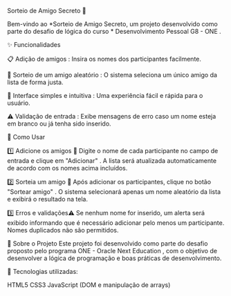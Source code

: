 Sorteio de Amigo Secreto 🎁

Bem-vindo ao *Sorteio de Amigo Secreto, um projeto desenvolvido como parte do desafio de lógica do curso * Desenvolvimento Pessoal G8 - ONE .

✨ Funcionalidades

📋 Adição de amigos : Insira os nomes dos participantes facilmente.

🎲 Sorteio de um amigo aleatório : O sistema seleciona um único amigo da lista de forma justa.

🔎 Interface simples e intuitiva : Uma experiência fácil e rápida para o usuário.

⚠️ Validação de entrada : Exibe mensagens de erro caso um nome esteja em branco ou já tenha sido inserido.

📌 Como Usar

1️⃣ Adicione os amigos 👥
Digite o nome de cada participante no campo de entrada e clique em "Adicionar" .
A lista será atualizada automaticamente de acordo com os nomes acima incluídos.


2️⃣ Sorteia um amigo 🎲
Após adicionar os participantes, clique no botão "Sortear amigo" .
O sistema selecionará apenas um nome aleatório da lista e exibirá o resultado na tela.


3️⃣ Erros e validações⚠️
Se nenhum nome for inserido, um alerta será exibido informando que é necessário adicionar pelo menos um participante.
Nomes duplicados não são permitidos.

🚀 Sobre o Projeto
Este projeto foi desenvolvido como parte do desafio proposto pelo programa ONE - Oracle Next Education , com o objetivo de desenvolver a lógica de programação e boas práticas de desenvolvimento.


🔧 Tecnologias utilizadas:

HTML5
CSS3
JavaScript (DOM e manipulação de arrays)
